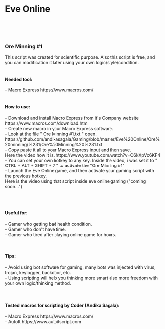 <h1>Eve Online</h1>
<br><br><br>

<h3>Ore Minning #1</h3>

This script was created for scientific purpose. Also this script is free, and you can modification it later using your own logic/style/condition.<br><br>

<h4>Needed tool:</h4>
- Macro Express https://www.macros.com/
<br><br>
<h4>How to use:</h4>
- Download and install Macro Express from it's Company website https://www.macros.com/download.htm<br>
- Create new macro in your Macro Express software.<br>
- Look at the file " Ore Minning #1.txt " open.  https://github.com/andikasagala/Gaming/blob/master/Eve%20Online/Ore%20minning/%231/Ore%20Minning%20%231.txt <br>
- Copy paste it all to your Macro Express input and then save.<br>
Here the video how it is. https://www.youtube.com/watch?v=C6kXpVc6KF4  <br>
- You can set your own hotkey to any key. Inside the video, i was set it to " CTRL + ALT + SHIFT + 7 " to activate the "Ore Minning #1" <br>
- Launch the Eve Online game, and then activate your gaming script with the previous hotkey.<br>
Here is the video using that script inside eve online gaming ("coming soon...")

<br><br>


<h4>Useful for:</h4>
- Gamer who getting bad health condition.<br>
- Gamer who don't have time.<br>
- Gamer who tired after playing online game for hours.<br><br><br>

<h4>Tips:</h4>
- Avoid using bot software for gaming, many bots was injected with virus, trojan, keylogger, backdoor, etc.<br>
- Using scripting will help you thinking more smart also more freedom with your own logic/thinking method.<br><br><br>

<h4>Tested macros for scripting by Coder (Andika Sagala):</h4>
- Macro Express https://www.macros.com/<br>
- AutoIt https://www.autoitscript.com<br>
<br><br><br><br><br><br><br>
